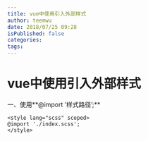 ```yaml
---
title: vue中使用引入外部样式
author: teemwu
date: 2018/07/25 09:28
isPublished: false
categories:
tags:
---
```


# vue中使用引入外部样式

一、使用**@import ‘样式路径’;**

```
<style lang="scss" scoped>
@import './index.scss';
</style>


```